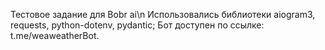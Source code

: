 Тестовое задание для Bobr ai\n
Использовались библиотеки aiogram3, requests, python-dotenv, pydantic;
Бот доступен по ссылке: t.me/weaweatherBot.
